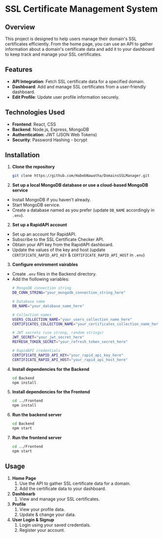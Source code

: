 # SSL Certificate Management System

## Overview
This project is designed to help users manage their domain's SSL certificates efficiently. From the home page, you can use an API to gather information about a domain's certificate data and add it to your dashboard to keep track and manage your SSL certificates.

## Features
- **API Integration**: Fetch SSL certificate data for a specified domain.
- **Dashboard**: Add and manage SSL certificates from a user-friendly dashboard.
- **Edit Profile**: Update user profile information securely.

## Technologies Used
- **Frontend**: React, CSS
- **Backend**: Node.js, Express, MongoDB
- **Authentication**: JWT (JSON Web Tokens)
- **Security**: Password Hashing - bcrypt

## Installation

1. **Clone the repository**
   ```sh
   git clone https://github.com/HabebNawatha/DomainsSSLManager.git
2. **Set up a local MongoDB database or use a cloud-based MongoDB service**
- Install MongoDB if you haven't already.
- Start MongoDB service.
- Create a database named as you prefer (update `DB_NAME` accordingly in `.env`).
2. **Set up a RapidAPI account**
- Set up an account for RapidAPI.
- Subscribe to the SSL Certificate Checker API.
- Obtain your API key from the RapidAPI dashboard.
- Update the values of the key and host (update `CERTIFICATE_RAPID_API_KEY` & `CERTIFICATE_RAPID_API_HOST` in `.env`)
3. **Configure enviroment vairables**
- Create `.env` files in the Backend directory.
- Add the fiollowing variables:
    ```sh
    # MongoDB connection string
    DB_CONN_STRING="your_mongodb_connection_string_here"

    # Database name
    DB_NAME="your_database_name_here"

    # Collection names
    USERS_COLLECTION_NAME="your_users_collection_name_here"
    CERTIFICATES_COLLECTION_NAME="your_certificates_collection_name_here"

    # JWT secrets (use strong, random strings)
    JWT_SECRET="your_jwt_secret_here"
    REFRESH_TOKEN_SECRET="your_refresh_token_secret_here"

    # RapidAPI credentials
    CERTIFICATE_RAPID_API_KEY="your_rapid_api_key_here"
    CERTIFICATE_RAPID_API_HOST="your_rapid_api_host_here"

4. **Install dependencies for the Backend**
   ```sh
   cd Backend
   npm install
5. **Install dependencies for the Frontend**
   ```sh
   cd ../Frontend
   npm install
6. **Run the backend server**
    ```sh
    cd Backend
    npm start
7. **Run the frontend server**
    ```sh
    cd ../Frontend
    npm start
## Usage
1. **Home Page**
   1. Use the API to gather SSL certificate data for a domain.
   2. Add the certificate data to your dashboard.
2. **Dashboarb**
   1. View and manage your SSL certificates.
3. **Profile**
   1. View your profile data.
   2. Update & change your data.
4. **User Login & Signup**
   1. Login using your saved credentials.
   2. Register your account.
